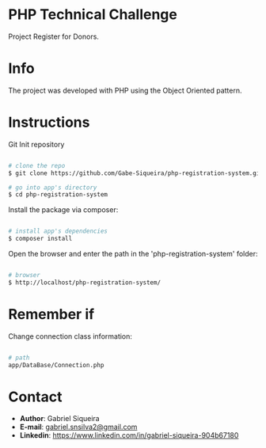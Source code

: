 # PHP Technical Challenge

Project Register for Donors.

# Info

The project was developed with PHP using the Object Oriented pattern.

# Instructions

Git Init repository

```bash

# clone the repo
$ git clone https://github.com/Gabe-Siqueira/php-registration-system.git

# go into app's directory
$ cd php-registration-system

```

Install the package via composer:

```bash

# install app's dependencies
$ composer install

```

Open the browser and enter the path in the 'php-registration-system' folder:

```bash

# browser
$ http://localhost/php-registration-system/

```

# Remember if

Change connection class information:

```bash

# path
app/DataBase/Connection.php

```

# Contact
- **Author**: Gabriel Siqueira
- **E-mail**: gabriel.snsilva2@gmail.com
- **Linkedin**: https://www.linkedin.com/in/gabriel-siqueira-904b67180
